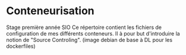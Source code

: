# Conteneurisation
Stage première année SIO
Ce répertoire contient les fichiers de configuration de mes différents conteneurs.
Il à pour but d'introduire la notion de "Source Controling".
(image debian de base à DL pour les dockerfiles)
